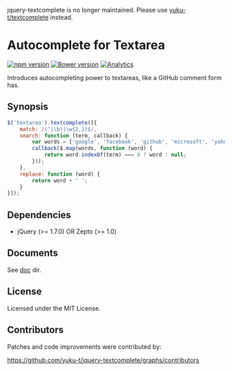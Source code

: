 jquery-textcomplete is no longer maintained. Please use [yuku-t/textcomplete](https://github.com/yuku-t/textcomplete) instead.

# Autocomplete for Textarea

[![npm version](https://badge.fury.io/js/jquery-textcomplete.svg)](http://badge.fury.io/js/jquery-textcomplete)
[![Bower version](https://badge.fury.io/bo/jquery-textcomplete.svg)](http://badge.fury.io/bo/jquery-textcomplete)
[![Analytics](https://ga-beacon.appspot.com/UA-4932407-14/jquery-textcomplete/readme)](https://github.com/igrigorik/ga-beacon)

Introduces autocompleting power to textareas, like a GitHub comment form has.

## Synopsis

```js
$('textarea').textcomplete([{
    match: /(^|\b)(\w{2,})$/,
    search: function (term, callback) {
        var words = ['google', 'facebook', 'github', 'microsoft', 'yahoo'];
        callback($.map(words, function (word) {
            return word.indexOf(term) === 0 ? word : null;
        }));
    },
    replace: function (word) {
        return word + ' ';
    }
}]);
```

## Dependencies

- jQuery (>= 1.7.0) OR Zepto (>= 1.0)

## Documents

See [doc](https://github.com/yuku-t/jquery-textcomplete/tree/master/doc) dir.

## License

Licensed under the MIT License.

## Contributors

Patches and code improvements were contributed by:

https://github.com/yuku-t/jquery-textcomplete/graphs/contributors
